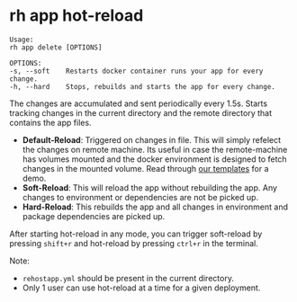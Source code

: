 # rh app hot-reload

```
Usage:
rh app delete [OPTIONS]

OPTIONS:
-s, --soft    Restarts docker container runs your app for every change.
-h, --hard    Stops, rebuilds and starts the app for every change.

```
The changes are accumulated and sent periodically every 1.5s.
Starts tracking changes in the current directory and the remote directory that contains the app files.

* **Default-Reload**: Triggered on changes in file. This will simply refelect the changes on remote machine. Its useful in case the remote-machine has volumes mounted and the docker environment is designed to fetch changes in the mounted volume. Read through [our templates](https://rehost.in/templates) for a demo.
* **Soft-Reload**: This will reload the app without rebuilding the app. Any changes to environment or dependencies are not be picked up.
* **Hard-Reload**: This rebuilds the app and all changes in environment and package dependencies are picked up.

After starting hot-reload in any mode, you can trigger soft-reload by pressing `shift+r` and hot-reload by pressing `ctrl+r` in the terminal.

Note: 
* `rehostapp.yml` should be present in the current directory. 
* Only 1 user can use hot-reload at a time for a given deployment.




